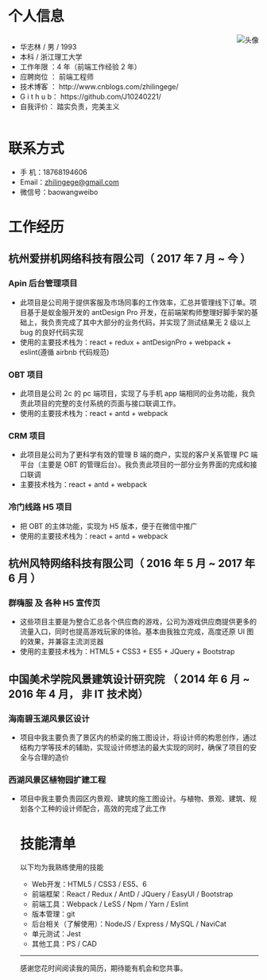 <h1>个人信息</h1>

<div style="overflow: hidden">
  <img src="https://raw.githubusercontent.com/J10240221/MyResume/master/Avatar.jpg" alt="头像" style="float: right">
  <div>
    <ul>
      <li>华志林 / 男 / 1993</li>
      <li>本科 / 浙江理工大学</li>
      <li>工作年限 ：4 年（前端工作经验 2 年）</li>
      <li>应聘岗位 ： 前端工程师</li>
      <li>技术博客 ： http://www.cnblogs.com/zhilingege/</li>
      <li>G i t h u b： https://github.com/J10240221/</li>
      <li>自我评价： 踏实负责，完美主义</li>
    </ul>
  </div>
</div>

# 联系方式

* 手 机：18768194606
* Email：zhilingege@gmail.com
* 微信号：baowangweibo

# 工作经历

## 杭州爱拼机网络科技有限公司（ 2017 年 7 月 ~ 今 ）

### Apin 后台管理项目

* 此项目是公司用于提供客服及市场同事的工作效率，汇总并管理线下订单。项目基于是蚁金服开发的 antDesign Pro 开发，在前端架构师整理好脚手架的基础上，我负责完成了其中大部分的业务代码，并实现了测试结果无 2 级以上 bug 的良好代码实现
* 使用的主要技术栈为：react + redux + antDesignPro + webpack + eslint(遵循 airbnb 代码规范)

### OBT 项目

* 此项目是公司 2c 的 pc 端项目，实现了与手机 app 端相同的业务功能，我负责此项目的完整的支付系统的页面与接口联调工作。
* 使用的主要技术栈为：react + antd + webpack

### CRM 项目

* 此项目是公司为了更科学有效的管理 B 端的商户，实现的客户关系管理 PC 端平台（主要是 OBT 的管理后台）。我负责此项目的一部分业务界面的完成和接口联调
* 主要技术栈为：react + antd + webpack

### 冷门线路 H5 项目

* 把 OBT 的主体功能，实现为 H5 版本，便于在微信中推广
* 使用的主要技术栈为：react + antd + webpack

## 杭州风特网络科技有限公司（ 2016 年 5 月 ~ 2017 年 6 月 ）

### 群嗨服 及 各种 H5 宣传页

* 这些项目主要是为整合汇总各个供应商的游戏，公司为游戏供应商提供更多的流量入口，同时也提高游戏玩家的体验。基本由我独立完成，高度还原 UI 图的效果，并兼容主流浏览器
* 使用的主要技术栈为：HTML5 + CSS3 + ES5 + JQuery + Bootstrap

<!-- ### MNO 项目

我在此项目负责了哪些工作，分别在哪些地方做得出色/和别人不一样/成长快，这个项目中，我最困难的问题是什么，我采取了什么措施，最后结果如何。这个项目中，我最自豪的技术细节是什么，为什么，实施前和实施后的数据对比如何，同事和领导对此的反应如何。

### PQR 项目

我在此项目负责了哪些工作，分别在哪些地方做得出色/和别人不一样/成长快，这个项目中，我最困难的问题是什么，我采取了什么措施，最后结果如何。这个项目中，我最自豪的技术细节是什么，为什么，实施前和实施后的数据对比如何，同事和领导对此的反应如何。 -->

## 中国美术学院风景建筑设计研究院 （ 2014 年 6 月 ~ 2016 年 4 月， 非 IT 技术岗）

### 海南碧玉湖风景区设计

* 项目中我主要负责了景区内的桥梁的施工图设计，将设计师的构思创作，通过结构力学等技术的辅助，实现设计师想法的最大实现的同时，确保了项目的安全与合理的造价

### 西湖风景区植物园扩建工程

* 项目中我主要负责园区内景观、建筑的施工图设计。与植物、景观、建筑、规划各个工种的设计师配合，高效的完成了此工作
  <!-- # 开源项目和作品

（这一段用于放置工作以外的、可证明你的能力的材料）

## 开源项目

（对于程序员来讲，没有什么比 Show me the code 能有说服力了）

* [STU](http://github.com/yourname/projectname)：项目的简要说明，Star 和 Fork 数多的可以注明
* [WXYZ](http://github.com/yourname/projectname)：项目的简要说明，Star 和 Fork 数多的可以注明

## 技术文章

（挑选你写作或翻译的技术文章，好的文章可以从侧面证实你的表达和沟通能力，也帮助招聘方更了解你）

* [一个产品经理眼中的云计算：前生今世和未来](http://get.jobdeer.com/706.get)
* [来自 HeroKu 的 HTTP API 设计指南(翻译文章)](http://get.jobdeer.com/343.get) （ 好的翻译文章可以侧证你对英文技术文档的阅读能力） -->

<!-- （我一般主张将技能清单写入到工作经历里边去。不过很难完整，所以有这么一段也不错） -->

# 技能清单

以下均为我熟练使用的技能

* Web开发：HTML5 / CSS3 / ES5、6
* 前端框架：React / Redux / AntD / JQuery / EasyUI / Bootstrap
* 前端工具：Webpack / LeSS / Npm / Yarn / Eslint
* 版本管理：git
* 后台相关（了解使用）：NodeJS / Express / MySQL / NaviCat
* 单元测试：Jest
* 其他工具：PS / CAD

---

感谢您花时间阅读我的简历，期待能有机会和您共事。
